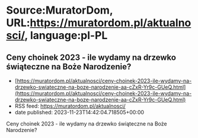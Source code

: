 # Source:MuratorDom, URL:https://muratordom.pl/aktualnosci/, language:pl-PL

## Ceny choinek 2023 - ile wydamy na drzewko świąteczne na Boże Narodzenie?
 - [https://muratordom.pl/aktualnosci/ceny-choinek-2023-ile-wydamy-na-drzewko-swiateczne-na-boze-narodzenie-aa-cZxR-Yr9c-GUeQ.html](https://muratordom.pl/aktualnosci/ceny-choinek-2023-ile-wydamy-na-drzewko-swiateczne-na-boze-narodzenie-aa-cZxR-Yr9c-GUeQ.html)
 - RSS feed: https://muratordom.pl/aktualnosci/
 - date published: 2023-11-23T14:42:04.718505+00:00

Ceny choinek 2023 - ile wydamy na drzewko świąteczne na Boże Narodzenie?


